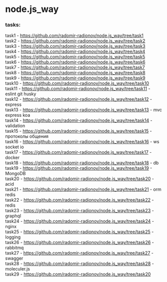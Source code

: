 # node.js_way

### tasks:  
task1 - https://github.com/radomir-radionov/node.js_way/tree/task1  
task2 - https://github.com/radomir-radionov/node.js_way/tree/task2  
task3 - https://github.com/radomir-radionov/node.js_way/tree/task3  
task4 - https://github.com/radomir-radionov/node.js_way/tree/task4  
task5 - https://github.com/radomir-radionov/node.js_way/tree/task5  
task6 - https://github.com/radomir-radionov/node.js_way/tree/task6  
task7 - https://github.com/radomir-radionov/node.js_way/tree/task7  
task8 - https://github.com/radomir-radionov/node.js_way/tree/task8  
task9 - https://github.com/radomir-radionov/node.js_way/tree/task9  
task10 - https://github.com/radomir-radionov/node.js_way/tree/task10  
task11 - https://github.com/radomir-radionov/node.js_way/tree/task11 - eslint git husky  
task12 - https://github.com/radomir-radionov/node.js_way/tree/task12 - express    
task13 - https://github.com/radomir-radionov/node.js_way/tree/task13 - mvc express koa    
task14 - https://github.com/radomir-radionov/node.js_way/tree/task14 - validation   
task15 - https://github.com/radomir-radionov/node.js_way/tree/task15 - протоколы общения   
task16 - https://github.com/radomir-radionov/node.js_way/tree/task16 - ws socket io    
task17 - https://github.com/radomir-radionov/node.js_way/tree/task17 - docker  
task18 - https://github.com/radomir-radionov/node.js_way/tree/task18 - db    
task19 - https://github.com/radomir-radionov/node.js_way/tree/task19 - MongoDB   
task20 - https://github.com/radomir-radionov/node.js_way/tree/task20 - acid   
task21 - https://github.com/radomir-radionov/node.js_way/tree/task21 - orm redis   
task22 - https://github.com/radomir-radionov/node.js_way/tree/task22 - redis     
task23 - https://github.com/radomir-radionov/node.js_way/tree/task23 - graphql  
task24 - https://github.com/radomir-radionov/node.js_way/tree/task24 - nginx    
task25 - https://github.com/radomir-radionov/node.js_way/tree/task25 - logging  
task26 - https://github.com/radomir-radionov/node.js_way/tree/task26 - rabbitmq  
task27 - https://github.com/radomir-radionov/node.js_way/tree/task27 - swagger  
task28 - https://github.com/radomir-radionov/node.js_way/tree/task28 - moleculer.js  
task29 - https://github.com/radomir-radionov/node.js_way/tree/task20 

